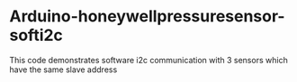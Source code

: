 # Arduino-honeywellpressuresensor-softi2c
This code demonstrates software i2c communication with 3 sensors which have the same slave address 
